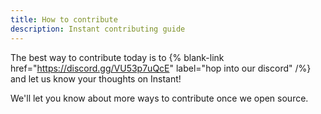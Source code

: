 ```yaml
---
title: How to contribute
description: Instant contributing guide
---
```


The best way to contribute today is to {% blank-link href="https://discord.gg/VU53p7uQcE" label="hop into our discord" /%} and let us know your thoughts on Instant!

We'll let you know about more ways to contribute once we open source.
